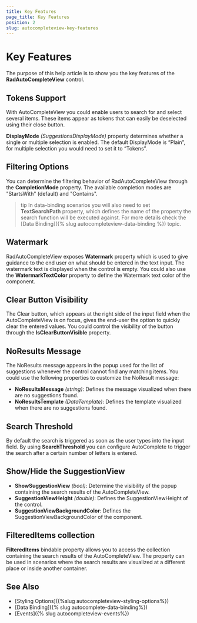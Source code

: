 ```yaml
---
title: Key Features
page_title: Key Features
position: 2
slug: autocompleteview-key-features
---
```


# Key Features

The purpose of this help article is to show you the key features of the **RadAutoCompleteView** control.

## Tokens Support

With AutoCompleteView you could enable users to search for and select several items. These items appear as tokens that can easily be deselected using their close button. 

**DisplayMode** *(SuggestionsDisplayMode)* property determines whether a single or multiple selection is enabled.  The default DisplayMode is “Plain”, for multiple selection you would need to set it to “Tokens”.

<snippet id='autocompleteview-features-tokenssupport'/>

## Filtering Options

You can determine the filtering behavior of RadAutoCompleteView through the **CompletionMode** property. The available completion modes are "StartsWith" (default)  and  "Contains".

>tip In data-binding scenarios you will also need to set **TextSearchPath** property, which defines the name of the property the search function will be executed against. For more details check the [Data Binding]({% slug autocompleteview-data-binding %}) topic.

<snippet id='autocompleteview-features-filter'/>

## Watermark

RadAutoCompleteView exposes **Watermark** property which is used to give guidance to the end user on what should be entered in the text input. The watermark text is displayed when the control is empty.
You could also use the **WatermarkTextColor** property to define the Watermark text color of the component.

<snippet id='autocompleteview-features-watermark'/>

## Clear Button Visibility

The Clear button, which appears at the right side of the input field when the AutoCompleteView is on focus, gives the end-user the option to quickly clear the entered values. You could control the visibility of the button through the **IsClearButtonVisible** property.

<snippet id='autocompleteview-features-clearbutton-visibility'/>

## NoResults Message

The NoResults message appears in the popup used for the list of suggestions whenever the control cannot find any matching items.  You could use the following properties to customize the NoResult message:

* **NoResultsMessage** *(string)*: Defines the message visualized when there are no suggestions found.
* **NoResultsTemplate** *(DataTemplate)*: Defines the template visualized when there are no suggestions found.

<snippet id='autocompleteview-features-noresultsmessage'/>

## Search Threshold

By default the search is triggered as soon as the user types into the input field. By using **SearchThreshold** you can configure AutoComplete to trigger the search after a certain number of letters is entered. 

<snippet id='autocompleteview-features-searchthreshold'/>

## Show/Hide the SuggestionView

* **ShowSuggestionView** *(bool)*: Determine the visibility of the popup containing the search results of the AutoCompleteView.
* **SuggestionViewHeight** *(double)*: Defines the SuggestionViewHeight of the control.
* **SuggestionViewBackgroundColor**: Defines the SuggestionViewBackgroundColor of the component.

<snippet id='autocompleteview-features-suggestionview'/>

## FilteredItems collection

**FilteredItems** bindable property allows you to access the collection containing the search results of the AutoCompleteView. The property can be used in scenarios where the search results are visualized at a different place or inside another container.

## See Also

- [Styling Options]({%slug autocompleteview-styling-options%})
- [Data Binding]({% slug autocomplete-data-binding%})
- [Events]({% slug autocompleteview-events%})
